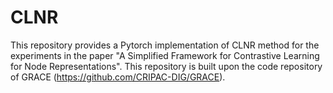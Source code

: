 # CLNR

This repository provides a Pytorch implementation of CLNR method for the experiments in the paper "A Simplified Framework for Contrastive Learning for Node Representations". This repository is built upon the code repository of GRACE (https://github.com/CRIPAC-DIG/GRACE).
